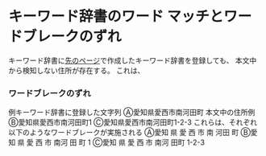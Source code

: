 # キーワード辞書のワード マッチとワードブレークのずれ
キーワード辞書に[先のページ](https://github.com/YoshihiroIchinose/E5Comp/blob/main/AddressDictionayforEDM.md)で作成したキーワード辞書を登録しても、
本文中から検知しない住所が存在する。
これは、

### ワードブレークのずれ
例キーワード辞書に登録した文字列
Ⓐ愛知県愛西市南河田町
本文中の住所例
Ⓑ愛知県愛西市南河田町1
Ⓒ愛知県愛西市南河田町1-2-3
これらは、それぞれ以下のようなワードブレークが実施される
Ⓐ愛知 県 愛 西 市 南 河田 町
Ⓑ愛知 県 愛 西 市 南河 田 町 1
Ⓒ愛知 県 愛 西 市 南河 田町 1-2-3
